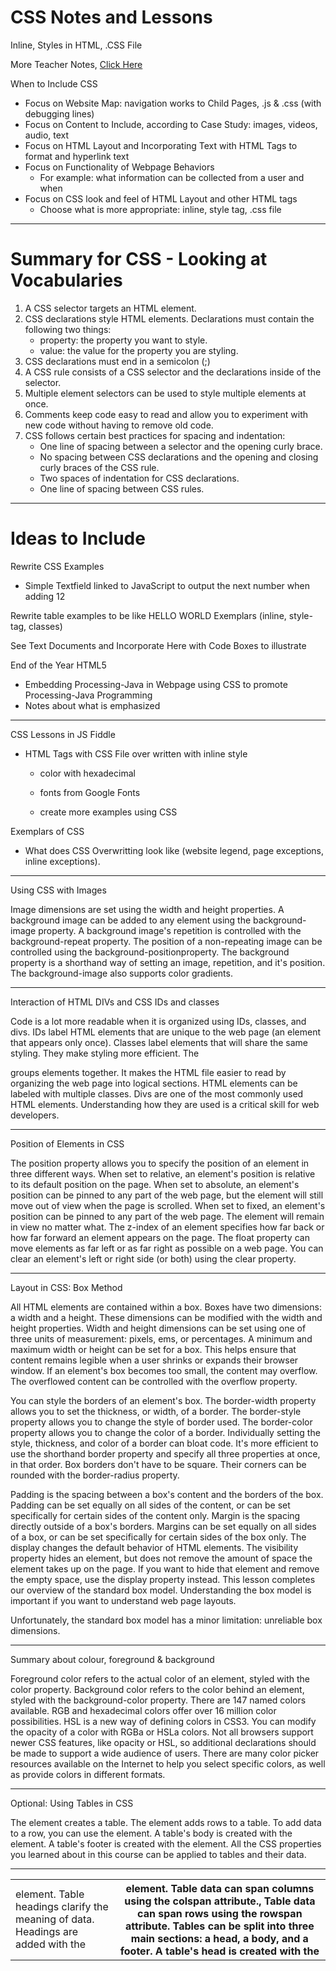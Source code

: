 # CSS Notes and Lessons
Inline, Styles in HTML, .CSS File

More Teacher Notes, <a href="https://github.com/QEHS-Websites/CSS-Sandbox">Click Here</a>

When to Include CSS
- Focus on Website Map: navigation works to Child Pages, .js & .css (with debugging lines)
- Focus on Content to Include, according to Case Study: images, videos, audio, text
- Focus on HTML Layout and Incorporating Text with HTML Tags to format and hyperlink text
- Focus on Functionality of Webpage Behaviors
  - For example: what information can be collected from a user and when
- Focus on CSS look and feel of HTML Layout and other HTML tags
  - Choose what is more appropriate: inline, style tag, .css file

---

# Summary for CSS - Looking at Vocabularies

1. A CSS selector targets an HTML element.
2. CSS declarations style HTML elements. Declarations must contain the following two things:
   - property: the property you want to style.
   - value: the value for the property you are styling.
3. CSS declarations must end in a semicolon (;)
4. A CSS rule consists of a CSS selector and the declarations inside of the selector.
5. Multiple element selectors can be used to style multiple elements at once.
6. Comments keep code easy to read and allow you to experiment with new code without having to remove old code.
7. CSS follows certain best practices for spacing and indentation:
   - One line of spacing between a selector and the opening curly brace.
   - No spacing between CSS declarations and the opening and closing curly braces of the CSS rule.
   - Two spaces of indentation for CSS declarations.
   - One line of spacing between CSS rules.

---

# Ideas to Include
Rewrite CSS Examples
- Simple Textfield linked to JavaScript to output the next number when adding 12

Rewrite table examples to be like HELLO WORLD Exemplars (inline, style-tag, classes)

See Text Documents and Incorporate Here with Code Boxes to illustrate

End of the Year HTML5
- Embedding Processing-Java in Webpage using CSS to promote Processing-Java Programming
- Notes about what is emphasized

---

CSS Lessons in JS Fiddle
- HTML Tags with CSS File over written with inline style
  - color with hexadecimal
  - fonts from Google Fonts


  - create more examples using CSS

Exemplars of CSS
- What does CSS Overwritting look like (website legend, page exceptions, inline exceptions).

---

Using CSS with Images

Image dimensions are set using the width and height properties.
A background image can be added to any element using the background-image property.
A background image's repetition is controlled with the background-repeat property.
The position of a non-repeating image can be controlled using the background-positionproperty.
The background property is a shorthand way of setting an image, repetition, and it's position.
The background-image also supports color gradients.

---

Interaction of HTML DIVs and CSS IDs and classes

Code is a lot more readable when it is organized using IDs, classes, and divs.
IDs label HTML elements that are unique to the web page (an element that appears only once).
Classes label elements that will share the same styling. They make styling more efficient.
The <div> groups elements together.
It makes the HTML file easier to read by organizing the web page into logical sections.
HTML elements can be labeled with multiple classes.
Divs are one of the most commonly used HTML elements.
Understanding how they are used is a critical skill for web developers.

---

Position of Elements in CSS

The position property allows you to specify the position of an element in three different ways.
When set to relative, an element's position is relative to its default position on the page.
When set to absolute, an element's position can be pinned to any part of the web page, but the element will still move out of view when the page is scrolled.
When set to fixed, an element's position can be pinned to any part of the web page. The element will remain in view no matter what.
The z-index of an element specifies how far back or how far forward an element appears on the page.
The float property can move elements as far left or as far right as possible on a web page.
You can clear an element's left or right side (or both) using the clear property.

---

Layout in CSS: Box Method

All HTML elements are contained within a box.
Boxes have two dimensions: a width and a height. These dimensions can be modified with the width and height properties.
Width and height dimensions can be set using one of three units of measurement: pixels, ems, or percentages.
A minimum and maximum width or height can be set for a box.
This helps ensure that content remains legible when a user shrinks or expands their browser window.
If an element's box becomes too small, the content may overflow.
The overflowed content can be controlled with the overflow property.

You can style the borders of an element's box.
The border-width property allows you to set the thickness, or width, of a border.
The border-style property allows you to change the style of border used.
The border-color property allows you to change the color of a border.
Individually setting the style, thickness, and color of a border can bloat code.
It's more efficient to use the shorthand border property and specify all three properties at once, in that order.
Box borders don't have to be square. Their corners can be rounded with the border-radius property.

Padding is the spacing between a box's content and the borders of the box.
Padding can be set equally on all sides of the content, or can be set specifically for certain sides of the content only.
Margin is the spacing directly outside of a box's borders.
Margins can be set equally on all sides of a box, or can be set specifically for certain sides of the box only.
The display changes the default behavior of HTML elements.
The visibility property hides an element, but does not remove the amount of space the element takes up on the page.
If you want to hide that element and remove the empty space, use the display property instead.
This lesson completes our overview of the standard box model.
Understanding the box model is important if you want to understand web page layouts.

Unfortunately, the standard box model has a minor limitation: unreliable box dimensions.

---

Summary about colour, foreground & background

Foreground color refers to the actual color of an element, styled with the color property.
Background color refers to the color behind an element, styled with the background-color property.
There are 147 named colors available.
RGB and hexadecimal colors offer over 16 million color possibilities.
HSL is a new way of defining colors in CSS3.
You can modify the opacity of a color with RGBa or HSLa colors.
Not all browsers support newer CSS features, like opacity or HSL,
so additional declarations should be made to support a wide audience of users.
There are many color picker resources available on the Internet to help you select specific colors,
as well as provide colors in different formats.

---

Optional: Using Tables in CSS

The <table> element creates a table.
The <tr> element adds rows to a table.
To add data to a row, you can use the <td> element.
Table headings clarify the meaning of data. Headings are added with the <th> element.
Table data can span columns using the colspan attribute.,
Table data can span rows using the rowspan attribute.
Tables can be split into three main sections: a head, a body, and a footer.
A table's head is created with the <thead> element.
A table's body is created with the <tbody> element.
A table's footer is created with the <tfoot> element.
All the CSS properties you learned about in this course can be applied to tables and their data.

---

